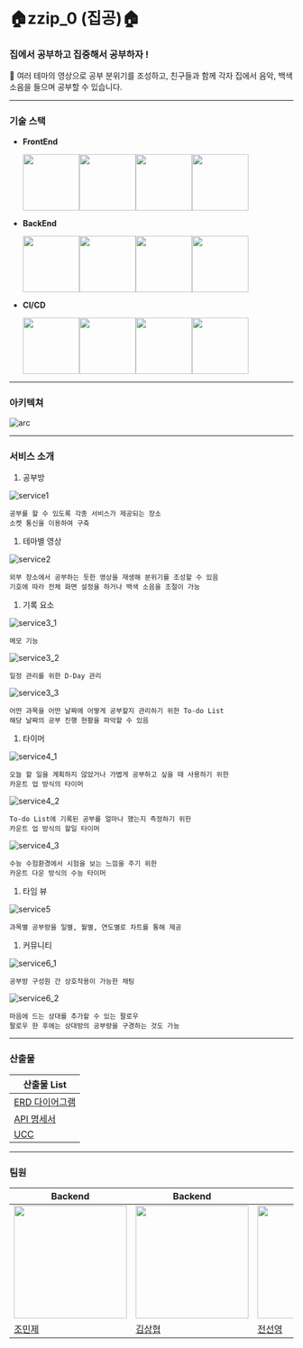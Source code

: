
# 🏠zzip_0 (집공)🏠

### 집에서 공부하고 집중해서 공부하자 !

<aside>
📝 여러 테마의 영상으로 공부 분위기를 조성하고, 친구들과 함께 각자 집에서 음악, 백색소음을 들으며 공부할 수 있습니다.

</aside>

---

### 기술 스택

- **FrontEnd**
    
    <div style="display: flex; align-items: flex-start;"><img src="https://techstack-generator.vercel.app/js-icon.svg" width="100" height="100"><img src="https://techstack-generator.vercel.app/ts-icon.svg" width="100" height="100"><img src="https://techstack-generator.vercel.app/react-icon.svg" width="100" height="100"><img src="https://techstack-generator.vercel.app/prettier-icon.svg" width="100" height="100"></div>
    
- **BackEnd**
    
    <div style="display: flex; align-items: flex-start;"><img src="https://techstack-generator.vercel.app/java-icon.svg" width="100" height="100"><img src="https://img1.daumcdn.net/thumb/R1280x0/?scode=mtistory2&fname=https%3A%2F%2Fblog.kakaocdn.net%2Fdn%2FSn2Dj%2Fbtq0nPrl873%2FACS7qrimAoVuTS8oriAnv0%2Fimg.jpg" width="100" height="100"><img src="https://techstack-generator.vercel.app/restapi-icon.svg" width="100" height="100"><img src="https://mariadb.com/wp-content/uploads/2019/11/mariadb-horizontal-blue.svg" width="100" height="100"></div>
    
- **CI/CD**
    
    <div style="display: flex; align-items: flex-start;"><img src="https://techstack-generator.vercel.app/docker-icon.svg" width="100" height="100"><img src="https://techstack-generator.vercel.app/nginx-icon.svg" width="100" height="100"><img src="https://techstack-generator.vercel.app/aws-icon.svg" width="100" height="100"><img src="https://upload.wikimedia.org/wikipedia/commons/thumb/e/e9/Jenkins_logo.svg/339px-Jenkins_logo.svg.png?20120629215426" width="100" height="100"></div>
    

---

### 아키텍쳐

![arc](./images/arc.png)

---

### 서비스 소개

1. 공부방

![service1](./images/service1.png)

```
공부를 할 수 있도록 각종 서비스가 제공되는 장소
소켓 통신을 이용하여 구축
```

1. 테마별 영상

![service2](./images/service2.gif)

```
외부 장소에서 공부하는 듯한 영상을 재생해 분위기를 조성할 수 있음
기호에 따라 전체 화면 설정을 하거나 백색 소음을 조절이 가능
```

1. 기록 요소

![service3_1](./images/service3_1.png)

```
메모 기능
```

![service3_2](./images/service3_2.gif)

```
일정 관리를 위한 D-Day 관리
```

![service3_3](./images/service3_3.gif)

```
어떤 과목을 어떤 날짜에 어떻게 공부할지 관리하기 위한 To-do List
해당 날짜의 공부 진행 현황을 파악할 수 있음
```

1. 타이머

![service4_1](./images/service4_1.gif)

```
오늘 할 일을 계획하지 않았거나 가볍게 공부하고 싶을 때 사용하기 위한
카운트 업 방식의 타이머
```

![service4_2](./images/service4_2.gif)

```
To-do List에 기록된 공부를 얼마나 했는지 측정하기 위한
카운트 업 방식의 할일 타이머
```

![service4_3](./images/service4_3.gif)

```
수능 수험환경에서 시험을 보는 느낌을 주기 위한
카운트 다운 방식의 수능 타이머
```

1. 타임 뷰

![service5](./images/service5.gif)

```
과목별 공부량을 일별, 월별, 연도별로 차트를 통해 제공
```

1. 커뮤니티

![service6_1](./images/service6_1.gif)

```
공부방 구성원 간 상호작용이 가능한 채팅
```

![service6_2](./images/service6_2.gif)

```
마음에 드는 상대를 추가할 수 있는 팔로우
팔로우 한 후에는 상대방의 공부량을 구경하는 것도 가능
```

---

### 산출물
|산출물 List|
|---|
| [ERD 다이어그램](./images/erd.png) |
| [API 명세서](https://www.notion.so/a57d17b4d2d9440abc3dc749c44cb123?v=e12053c9c3454bb28a9211ff8c967b19) |
| [UCC](./images/talkv_high.mp4) |

---

### 팀원

| Backend | Backend | Backend | Frontend | Frontend |
| --- | --- | --- | --- | --- |
| <img src="https://github.com/minje0204.png" width="200"> | <img src="https://github.com/rotter9027.png" width="200"> | <img src="https://github.com/sally2596.png" width="200">| <img src="https://github.com/2riing.png" width="200"> | <img src="https://github.com/zzz0105.png" width="200">|
| [조민제](https://github.com/minje0204)| [김상협](https://github.com/rotter9027) | [전선영](https://github.com/sally2596) | [염수홍](https://github.com/2riing) | [정지은](https://github.com/zzz0105) |
